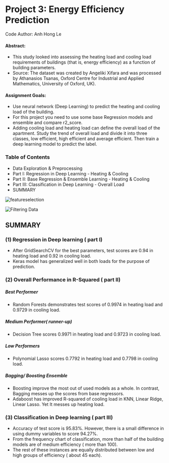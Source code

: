# Project 3: Energy Efficiency Prediction 
Code Author: Anh Hong  Le

#### Abstract:
- This study looked into assessing the heating load and cooling load requirements of buildings (that is, energy efficiency) as a function of building parameters.
- Source: The dataset was created by Angeliki Xifara and was processed by Athanasios Tsanas, Oxford Centre for Industrial and Applied Mathematics, University of Oxford, UK).

#### Assignment Goals: 

- Use neural network (Deep Learning) to predict the heating and cooling load of the building. 
- For this project you need to use some base Regression models and ensemble and compare r2_score. 
- Adding cooling load and heating load can define the overall load of the apartment. Study the trend of overall load and divide it into three classes, low efficient, high efficient and average efficient. Then train a deep learning model to predict the label. 



###  Table of Contents
- Data Exploration & Preprocessing
- Part I: Regression in Deep Learning - Heating & Cooling
- Part II: Base Regression & Ensemble Learning - Heating & Cooling
- Part III: Classification in Deep Learning - Overall Load
- SUMMARY

![featureselection](https://github.com/ahl160730/Data-Science-in-Python/blob/master/UTD%20Machine%20Learning%20Projects/EnergyEfficiency/pictures/FeatureSelection.PNG)

![Filtering Data](https://github.com/ahl160730/Data-Science-in-Python/blob/master/UTD%20Machine%20Learning%20Projects/EnergyEfficiency/pictures/LoadClassification.PNG)

## SUMMARY

### (1) Regression in Deep learning ( part I)

- After GridSearchCV for the best parameters, test scores are  0.94 in heating load and 0.92 in cooling load.
- Keras model has generalized well in both loads for the purpose of prediction.

### (2) Overall Performance in R-Squared ( part II)

##### Best Performer
- Random Forests demonstrates test scores of 0.9974 in heating load and 0.9729 in cooling load.

##### Medium Performer( runner-up)
- Decision Tree scores 0.9971 in heating load and 0.9723 in cooling load.

##### Low Performers
- Polynomial Lasso scores 0.7792 in heating load and 0.7798 in cooling load.

##### Bagging/ Boosting Ensemble
- Boosting improve the most out of used models as a whole. In contrast, Bagging messes up the scores from base regressors.
- Adaboost has improved R-squared of cooling load in KNN, Linear Ridge, Linear Lasso. Yet It messes up heating load.


### (3) Classification in Deep learning ( part III)

- Accuracy of test score is 95.83%. However, there is a small difference in using dummy variables to score 94.27%.
- From the frequency chart of classification, more than half of the building models are of medium efficiency ( more than 100).
- The rest of these instances are equally distributed between low and high groups of efficiency ( about 45 each).
